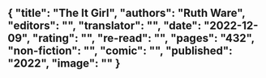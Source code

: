 {
 "title": "The It Girl",
 "authors": "Ruth Ware",
 "editors": "",
 "translator": "",
 "date": "2022-12-09",
 "rating": "",
 "re-read": "",
 "pages": "432",
 "non-fiction": "",
 "comic": "",
 "published": "2022",
 "image": ""
}
---

